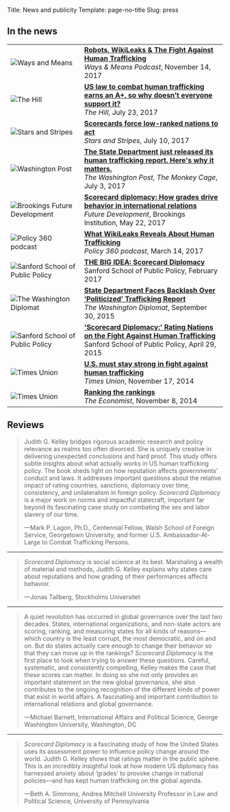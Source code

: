 Title: News and publicity
Template: page-no-title
Slug: press

<div class="row" markdown=1>

<div class="col-sm-6">

<h2>In the news</h2>

<table class="table">
    <tr>
        <td><img src="/files/press/ways_means.png" alt="Ways and Means" class="center-block"></td>
        <td>
            <strong><a href="https://soundcloud.com/user-352709534/robots-wikileaks-the-fight-against-human-trafficking">Robots, WikiLeaks &amp; The Fight Against Human Trafficking</a></strong>
            <br>
            <em>Ways &amp; Means Podcast</em>, November 14, 2017
        </td>
    </tr>
    <tr>
        <td><img src="/files/press/the_hill.png" alt="The Hill" class="center-block"></td>
        <td>
            <strong><a href="http://thehill.com/blogs/pundits-blog/international/343298-us-law-to-combat-human-trafficking-earns-an-a-so-why-doesnt?rnd=1500745325">US law to combat human trafficking earns an A+, so why doesn’t everyone support it?</a></strong>
            <br>
            <em>The Hill</em>, July 23, 2017
        </td>
    </tr>
    <tr>
        <td><img src="/files/press/stars_stripes.png" alt="Stars and Stripes" class="center-block"></td>
        <td>
            <strong><a href="https://www.stripes.com/opinion/scorecards-force-low-ranked-nations-to-act-1.477386">Scorecards force low-ranked nations to act</a></strong>
            <br>
            <em>Stars and Stripes</em>, July 10, 2017
        </td>
    </tr>
    <tr>
        <td><img src="/files/press/washingtonpost.png" alt="Washington Post" class="center-block"></td>
        <td>
            <strong><a href="https://www.washingtonpost.com/news/monkey-cage/wp/2017/07/03/the-state-department-just-released-its-trafficking-in-persons-report-heres-why-that-matters/">The State Department just released its human trafficking report. Here's why it matters.</a></strong>
            <br>
            <em>The Washington Post</em>, <em>The Monkey Cage</em>, July 3, 2017
        </td>
    </tr>
    <tr>
        <td><img src="/files/press/brookings.png" alt="Brookings Future Development" class="center-block"></td>
        <td>
            <strong><a href="https://www.brookings.edu/blog/future-development/2017/05/22/scorecard-diplomacy-how-grades-drive-behavior-in-international-relations/">Scorecard diplomacy: How grades drive behavior in international relations</a></strong>
            <br>
            <em>Future Development</em>, Brookings Institution, May 22, 2017
        </td>
    </tr>
    <tr>
        <td><img src="/files/press/policy_360.png" alt="Policy 360 podcast" class="center-block"></td>
        <td>
            <strong><a href="https://soundcloud.com/sanford-school-duke/ep-41-ranking-countries-can?in=sanford-school-duke/sets/policy-360-with-kelly-brownell">What WikiLeaks Reveals About Human Trafficking</a></strong>
            <br>
            <em>Policy 360 podcast</em>, March 14, 2017
        </td>
    </tr>
    <tr>
        <td><img src="/files/press/sanford.png" alt="Sanford School of Public Policy" class="center-block"></td>
        <td>
            <strong><a href="https://dukesanford.atavist.com/the-big-idea-kelley">THE BIG IDEA: Scorecard Diplomacy</a></strong>
            <br>
            Sanford School of Public Policy, February 2017
        </td>
    </tr>
    <tr>
        <td><img src="/files/press/washington_diplomat.png" alt="The Washington Diplomat" class="center-block"></td>
        <td>
            <strong><a href="http://washdiplomat.com/index.php?option=com_content&id=12470%3Astate-department-faces-backlash-over-politicized-trafficking-report&Itemid=428">State Department Faces Backlash Over ‘Politicized’ Trafficking Report</a></strong>
            <br>
            <em>The Washington Diplomat</em>, September 30, 2015
        </td>
    </tr>
    <tr>
        <td><img src="/files/press/sanford.png" alt="Sanford School of Public Policy" class="center-block"></td>
        <td>
            <strong><a href="https://sanford.duke.edu/articles/%E2%80%98scorecard-diplomacy%E2%80%99-rating-nations-fight-against-human-trafficking">'Scorecard Diplomacy:' Rating Nations on the Fight Against Human Trafficking</a></strong>
            <br>
            Sanford School of Public Policy, April 29, 2015
        </td>
    </tr>
    <tr>
        <td><img src="/files/press/times_union.png" alt="Times Union" class="center-block"></td>
        <td>
            <strong><a href="http://www.timesunion.com/opinion/article/U-S-must-stay-strong-in-fight-against-human-5899201.php">U.S. must stay strong in fight against human trafficking</a></strong>
            <br>
            <em>Times Union</em>, November 17, 2014
        </td>
    </tr>
    <tr>
        <td><img src="/files/press/economist.png" alt="Times Union" class="center-block"></td>
        <td>
            <strong><a href="http://www.economist.com/news/international/21631039-international-comparisons-are-popular-influentialand-sometimes-flawed-ranking-rankings">Ranking the rankings</a></strong>
            <br>
            <em>The Economist</em>, November 8, 2014
        </td>
    </tr>
</table>

</div>

<div class="col-sm-6" markdown=1>

## Reviews

> Judith G. Kelley bridges rigorous academic research and policy relevance as
> realms too often divorced. She is uniquely creative in delivering unexpected
> conclusions and hard proof. This study offers subtle insights about what
> actually works in US human trafficking policy. The book sheds light on how
> reputation affects governments’ conduct and laws. It addresses important
> questions about the relative impact of rating countries, sanctions, diplomacy
> over time, consistency, and unilateralism in foreign policy. *Scorecard
> Diplomacy* is a major work on norms and impactful statecraft, important far
> beyond its fascinating case study on combating the sex and labor slavery of
> our time.
> 
> —Mark P. Lagon, Ph.D., Centennial Fellow, Walsh School of Foreign Service,
> Georgetown University, and former U.S. Ambassador-At-Large to Combat
> Trafficking Persons.

---

> *Scorecard Diplomacy* is social science at its best. Marshaling a wealth of
> material and methods, Judith G. Kelley explains why states care about
> reputations and how grading of their performances affects behavior.
>
> —Jonas Tallberg, Stockholms Universitet

---

> A quiet revolution has occurred in global governance over the last two
> decades. States, international organizations, and non-state actors are
> scoring, ranking, and measuring states for all kinds of reasons—which country
> is the least corrupt, the most democratic, and on and on. But do states
> actually care enough to change their behavior so that they can move up in the
> rankings? *Scorecard Diplomacy* is the first place to look when trying to
> answer these questions. Careful, systematic, and consistently compelling,
> Kelley makes the case that these scores can matter. In doing so she not only
> provides an important statement on the new global governance, she also
> contributes to the ongoing recognition of the different kinds of power that
> exist in world affairs. A fascinating and important contribution to
> international relations and global governance.
> 
> —Michael Barnett, International Affairs and Political Science, George
> Washington University, Washington, DC

---

> *Scorecard Diplomacy* is a fascinating study of how the United States uses
> its assessment power to influence policy change around the world. Judith G.
> Kelley shows that ratings matter in the public sphere. This is an incredibly
> insightful look at how modern US diplomacy has harnessed anxiety about
> ‘grades’ to provoke change in national policies—and has kept human
> trafficking on the global agenda.
> 
> —Beth A. Simmons, Andrea Mitchell University Professor in Law and Political
> Science, University of Pennsylvania

</div>

</div>
